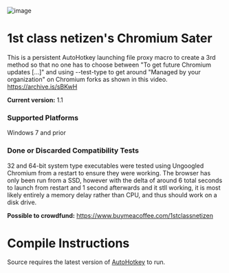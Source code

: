 ![image](https://github.com/balloonguy/ChromiumSater/assets/4008588/06e82906-ef1c-421d-8341-7fbdd6be3a18)
# 1st class netizen's Chromium Sater
This is a persistent AutoHotkey launching file proxy macro to create a 3rd method so that no one has to choose between "To get future Chromium updates [...]" and using --test-type to get around "Managed by your organization" on Chromium forks as shown in this video.
https://archive.is/sBKwH

**Current version:** 1.1
### Supported Platforms
Windows 7 and prior
### Done or Discarded Compatibility Tests
32 and 64-bit system type executables were tested using Ungoogled Chromium from a restart to ensure they were working. The browser has only been run from a SSD, however with the delta of around 6 total seconds to launch from restart and 1 second afterwards and it stll working, it is most likely entirely a memory delay rather than CPU, and thus should work on a disk drive.

**Possible to crowdfund:** https://www.buymeacoffee.com/1stclassnetizen
# Compile Instructions
Source requires the latest version of [AutoHotkey](https://www.autohotkey.com/) to run.
